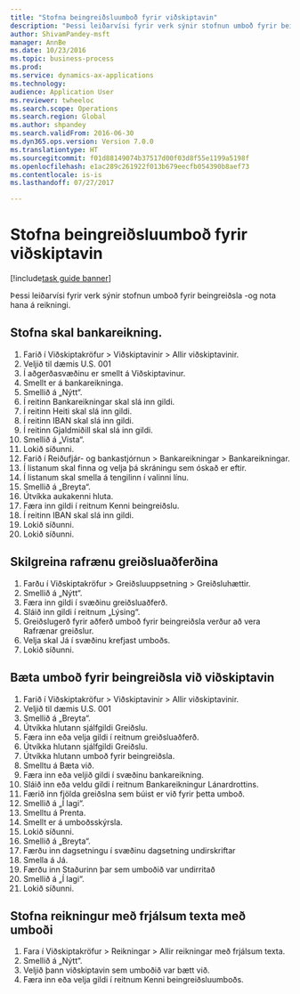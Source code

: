 ```yaml
--- 
title: "Stofna beingreiðsluumboð fyrir viðskiptavin"
description: "Þessi leiðarvísi fyrir verk sýnir stofnun umboð fyrir beingreiðsla -og nota hana á reikningi."
author: ShivamPandey-msft
manager: AnnBe
ms.date: 10/23/2016
ms.topic: business-process
ms.prod: 
ms.service: dynamics-ax-applications
ms.technology: 
audience: Application User
ms.reviewer: twheeloc
ms.search.scope: Operations
ms.search.region: Global
ms.author: shpandey
ms.search.validFrom: 2016-06-30
ms.dyn365.ops.version: Version 7.0.0
ms.translationtype: HT
ms.sourcegitcommit: f01d88149074b37517d00f03d8f55e1199a5198f
ms.openlocfilehash: e1ac289c261922f013b679eecfb054390b8aef73
ms.contentlocale: is-is
ms.lasthandoff: 07/27/2017

---
```

# <a name="create-a-direct-debit-mandate-for-a-customer"></a>Stofna beingreiðsluumboð fyrir viðskiptavin

[!include[task guide banner](../../includes/task-guide-banner.md)]

Þessi leiðarvísi fyrir verk sýnir stofnun umboð fyrir beingreiðsla -og nota hana á reikningi.


## <a name="create-a-bank-account"></a>Stofna skal bankareikning.
1. Farið í Viðskiptakröfur > Viðskiptavinir > Allir viðskiptavinir.
2. Veljið til dæmis U.S. 001
3. Í aðgerðasvæðinu er smellt á Viðskiptavinur.
4. Smellt er á bankareikninga.
5. Smellið á „Nýtt“.
6. Í reitinn Bankareikningar skal slá inn gildi.
7. Í reitinn Heiti skal slá inn gildi.
8. Í reitinn IBAN skal slá inn gildi.
9. Í reitinn Gjaldmiðill skal slá inn gildi.
10. Smellið á „Vista“.
11. Lokið síðunni.
12. Farið í Reiðufjár- og bankastjórnun > Bankareikningar > Bankareikningar.
13. Í listanum skal finna og velja þá skráningu sem óskað er eftir.
14. Í listanum skal smella á tengilinn í valinni línu.
15. Smellið á „Breyta“.
16. Útvíkka aukakenni hluta.
17. Færa inn gildi í reitnum Kenni beingreiðslu.
18. Í reitinn IBAN skal slá inn gildi.
19. Lokið síðunni.
20. Lokið síðunni.

## <a name="define-the-electronic-payment-method"></a>Skilgreina rafrænu greiðsluaðferðina
1. Farðu í Viðskiptakröfur > Greiðsluuppsetning > Greiðsluhættir.
2. Smellið á „Nýtt“.
3. Færa inn gildi í svæðinu greiðsluaðferð.
4. Sláið inn gildi í reitnum „Lýsing“.
5. Greiðslugerð fyrir aðferð umboð fyrir beingreiðsla verður að vera Rafrænar greiðslur.
6. Velja skal Já í svæðinu krefjast umboðs.
7. Lokið síðunni.

## <a name="add-a-direct-debit-mandate-to-a-customer"></a>Bæta umboð fyrir beingreiðsla við viðskiptavin
1. Farið í Viðskiptakröfur > Viðskiptavinir > Allir viðskiptavinir.
2. Veljið til dæmis U.S. 001
3. Smellið á „Breyta“.
4. Útvíkka hlutann sjálfgildi Greiðslu.
5. Færa inn eða velja gildi í reitnum greiðsluaðferð.
6. Útvíkka hlutann sjálfgildi Greiðslu.
7. Útvíkka hlutann umboð fyrir beingreiðsla.
8. Smelltu á Bæta við.
9. Færa inn eða veljið gildi í svæðinu bankareikning.
10. Sláið inn eða veldu gildi í reitnum Bankareikningur Lánardrottins.
11. Færið inn fjölda greiðslna sem búist er við fyrir þetta umboð.
12. Smellið á „Í lagi“.
13. Smelltu á Prenta.
14. Smellt er á umboðsskýrsla.
15. Lokið síðunni.
16. Smellið á „Breyta“.
17. Færðu inn dagsetningu í svæðinu dagsetning undirskriftar
18. Smella á Já.
19. Færðu inn Staðurinn þar sem umboðið var undirritað
20. Smellið á „Í lagi“.
21. Lokið síðunni.

## <a name="create-a-free-text-invoice-with-mandate"></a>Stofna reikningur með frjálsum texta með umboði
1. Fara í Viðskiptakröfur > Reikningar > Allir reikningar með frjálsum texta.
2. Smellið á „Nýtt“.
3. Veljið þann viðskiptavin sem umboðið var bætt við.
4. Færa inn eða velja gildi í reitnum Kenni beingreiðsluumboðs.


